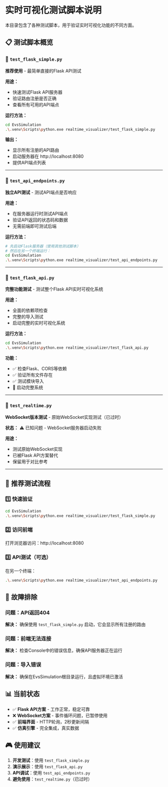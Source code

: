 # 实时可视化测试脚本说明

本目录包含了各种测试脚本，用于验证实时可视化功能的不同方面。

## 📋 **测试脚本概览**

### 🧪 `test_flask_simple.py`
**推荐使用** - 最简单直接的Flask API测试

**用途：**
- 快速测试Flask API服务器
- 验证路由注册是否正确
- 查看所有可用的API端点

**运行方法：**
```bash
cd EvsSimulation
.\.venv\Scripts\python.exe realtime_visualizer/test_flask_simple.py
```

**输出：**
- 显示所有注册的API路由
- 启动服务器在 http://localhost:8080
- 提供API端点列表

---

### 📡 `test_api_endpoints.py`
**独立API测试** - 测试API端点是否响应

**用途：**
- 在服务器运行时测试API端点
- 验证API返回的状态码和数据
- 无需前端即可测试后端

**运行方法：**
```bash
# 先启动Flask服务器（使用其他测试脚本）
# 然后在另一个终端运行：
cd EvsSimulation
.\.venv\Scripts\python.exe realtime_visualizer/test_api_endpoints.py
```

---

### 🚀 `test_flask_api.py`
**完整功能测试** - 测试整个Flask API实时可视化系统

**用途：**
- 全面的依赖项检查
- 完整的导入测试
- 启动完整的实时可视化系统

**运行方法：**
```bash
cd EvsSimulation
.\.venv\Scripts\python.exe realtime_visualizer/test_flask_api.py
```

**功能：**
- ✅ 检查Flask、CORS等依赖
- ✅ 验证所有文件存在
- ✅ 测试模块导入
- 🚀 启动完整系统

---

### 📡 `test_realtime.py`
**WebSocket版本测试** - 原始WebSocket实现测试（已过时）

**状态：** ⚠️ 已知问题 - WebSocket服务器启动失败

**用途：**
- 测试原始WebSocket实现
- 已被Flask API方案替代
- 保留用于对比参考

---

## 🎯 **推荐测试流程**

### 1️⃣ **快速验证**
```bash
cd EvsSimulation
.\.venv\Scripts\python.exe realtime_visualizer/test_flask_simple.py
```

### 2️⃣ **访问前端**
打开浏览器访问：http://localhost:8080

### 3️⃣ **API测试**（可选）
在另一个终端：
```bash
.\.venv\Scripts\python.exe realtime_visualizer/test_api_endpoints.py
```

## 🔧 **故障排除**

### 问题：API返回404
**解决：** 确保使用 `test_flask_simple.py` 启动，它会显示所有注册的路由

### 问题：前端无法连接
**解决：** 检查Console中的错误信息，确保API服务器正在运行

### 问题：导入错误
**解决：** 确保在EvsSimulation根目录运行，且虚拟环境已激活

## 📊 **当前状态**

- ✅ **Flask API方案** - 工作正常，稳定可靠
- ❌ **WebSocket方案** - 事件循环问题，已暂停使用
- ✅ **前端界面** - HTTP轮询，2秒更新间隔
- ✅ **仿真引擎** - 完全集成，真实数据

## 🎮 **使用建议**

1. **开发测试**：使用 `test_flask_simple.py`
2. **演示展示**：使用 `test_flask_api.py`
3. **API调试**：使用 `test_api_endpoints.py`
4. **避免使用**：`test_realtime.py`（已过时） 